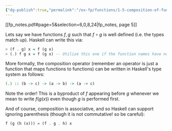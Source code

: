 ```yaml
---
{"dg-publish":true,"permalink":"/ox-fp/functions/1-5-composition-of-functions/"}
---
```


[[fp_notes.pdf#page=5&selection=6,0,8,24|fp_notes, page 5]]

Lets say we have functions $f, g$ such that $f \circ g$ is well defined (i.e. the types match up). Haskell can write this via:

```haskell
> (f . g) x = f (g x)
> (.) f g x = f (g x) -- Utilize this one if the function names have non-letters in them.
```

More formally, the composition operator (remember an operator is just a function that maps functions to functions) can be written in Haskell's type system as follows:

```haskell
(.) :: (b -> c) -> (a -> b) -> (a -> c)
```

Note the order! This is a byproduct of $f$ appearing before $g$ whenever we mean to write $f(g(x))$ even though $g$ is performed first.

And of course, composition is associative, and so Haskell can support ignoring parenthesis (though it is not commutative! so be careful):

```haskell
f (g (h (x))) = (f . g . h) x
```
